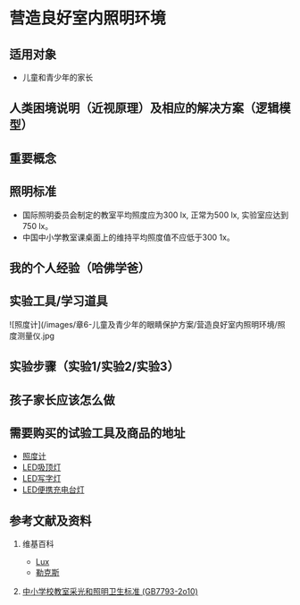 # 营造良好室内照明环境

## 适用对象

- 儿童和青少年的家长

## 人类困境说明（近视原理）及相应的解决方案（逻辑模型）

## 重要概念

## 照明标准

-	国际照明委员会制定的教室平均照度应为300 lx, 正常为500 lx, 实验室应达到750 lx。
-	中国中小学教室课桌面上的维持平均照度值不应低于300 1x。

## 我的个人经验（哈佛学爸）

## 实验工具/学习道具

![照度计](/images/章6-儿童及青少年的眼睛保护方案/营造良好室内照明环境/照度测量仪.jpg

## 实验步骤（实验1/实验2/实验3）

## 孩子家长应该怎么做

## 需要购买的试验工具及商品的地址

- [照度计](https://item.jd.com/14106692201.html)
- [LED吸顶灯](https://item.jd.com/100001977902.html)
- [LED写字灯](https://item.jd.com/3007224.html)
- [LED便携充电台灯](https://item.jd.com/7761910.html)

## 参考文献及资料

1. 维基百科
	- [Lux](https://en.wikipedia.org/wiki/Lux)
	- [勒克斯](https://zh.wikipedia.org/wiki/%E5%8B%92%E5%85%8B%E6%96%AF)

2. [中小学校教室采光和照明卫生标准 (GB7793-2o10)](http://www.xjwsjd.gov.cn/wcm.files/upload/CMSwsjd/201703/201703060113049.pdf)





